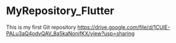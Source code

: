 # MyRepository_Flutter
This is my first Git repository
https://drive.google.com/file/d/1CUlE-PALu3aQ4odvQAV_8a5kaNonifKX/view?usp=sharing
